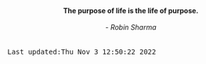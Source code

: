 
<div align="center"><b><span>The purpose of life is the life of purpose.</span></b><br><br><i> - Robin Sharma</i></div>
<br><br><kbd>Last updated:Thu Nov  3 12:50:22 2022</kbd>
